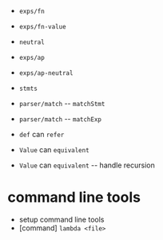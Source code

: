 - `exps/fn`
- `exps/fn-value`

- `neutral`

- `exps/ap`
- `exps/ap-neutral`

- `stmts`

- `parser/match` -- `matchStmt`
- `parser/match` -- `matchExp`

- `def` can `refer`

- `Value` can `equivalent`
- `Value` can `equivalent` -- handle recursion

# command line tools

- setup command line tools
- [command] `lambda <file>`
